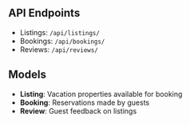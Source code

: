 ## API Endpoints

- Listings: `/api/listings/`
- Bookings: `/api/bookings/`
- Reviews: `/api/reviews/`

## Models

- **Listing**: Vacation properties available for booking
- **Booking**: Reservations made by guests
- **Review**: Guest feedback on listings
